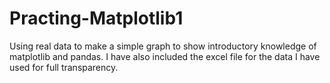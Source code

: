 # Practing-Matplotlib1
Using real data to make a simple graph to show introductory knowledge of matplotlib and pandas. 
I have also included the excel file for the data I have used for full transparency.
